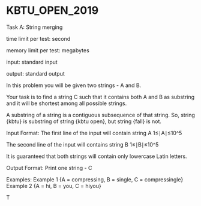 # KBTU_OPEN_2019

Task A: String merging

time limit per test:	second

memory limit per test:	megabytes

input:	standard input

output:	standard output

In this problem you will be given two strings - A and B.

Your task is to find a string C such that it contains both A and B as substring and it will be shortest among all possible strings.

A substring of a string is a contiguous subsequence of that string. So, string {kbtu} is substring of string {kbtu open},
but string {fall} is not.

Input Format:
The first line of the input will contain string A 1≤∣A∣≤10^5

The second line of the input will contains string B 1≤∣B∣≤10^5

It is guaranteed that both strings will contain only lowercase Latin letters.

Output Format:
Print one string - C

Examples: 
Example 1 {A = compressing, B = single, C = compressingle}
Example 2 {A = hi, B = you, C = hiyou}

T



